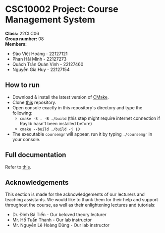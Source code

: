 # CSC10002 Project: Course Management System

**Class:** 22CLC06  
**Group number:** 08  
**Members:**
* Đào Việt Hoàng - 22127121
* Phan Hải Minh - 22127273
* Quách Trần Quán Vinh - 22127460
* Nguyễn Gia Huy - 22127154

## How to run

* Download & install the latest version of [CMake](https://cmake.org/download/).
* Clone [this](https://github.com/hydroshiba/CSC10002-Course-Management) repository.
* Open console exactly in this repository's directory and type the following:
    * `cmake -S . -B ./build` (this step might require internet connection if Raylib hasn't been installed before)
    * `cmake --build ./build -j 10`
* The executable `coursemgr` will appear, run it by typing `./coursemgr` in your console.

## Full documentation

Refer to [this](https://github.com/hydroshiba/csc10002-coursemgr/blob/main/Report/Documentation.md).

## Acknowledgements

This section is made for the acknowledgements of our lecturers and teaching assistants. We would like to thank them for their help and support throughout the course, as well as their enlightening lectures and tutorials:

* Dr. Đinh Bá Tiến - Our beloved theory lecturer
* Mr. Hồ Tuấn Thanh - Our lab instructor
* Mr. Nguyễn Lê Hoàng Dũng - Our lab instructor
